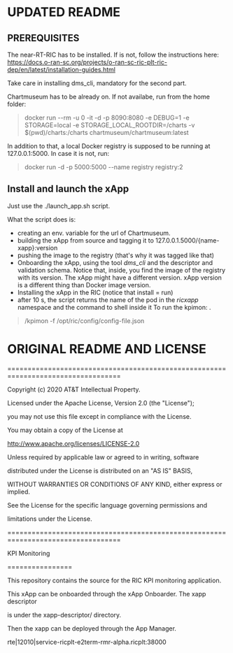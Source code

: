 # UPDATED README

## PREREQUISITES

The near-RT-RIC has to be installed. If is not, follow the instructions here: https://docs.o-ran-sc.org/projects/o-ran-sc-ric-plt-ric-dep/en/latest/installation-guides.html

Take care in installing dms_cli, mandatory for the second part.

Chartmuseum has to be already on. If not availabe, run from the home folder:
>docker run --rm -u 0 -it -d -p 8090:8080 -e DEBUG=1 -e STORAGE=local -e STORAGE_LOCAL_ROOTDIR=/charts -v $(pwd)/charts:/charts chartmuseum/chartmuseum:latest
>
In addition to that, a local Docker registry is supposed to be running at 127.0.0.1:5000. In case it is not, run:
>docker run -d -p 5000:5000 --name registry registry:2
>


## Install and launch the xApp
Just use the ./launch_app.sh script.

What the script does is:
- creating an env. variable for the url of Chartmuseum. 
- building the xApp from source and tagging it to 127.0.0.1.5000/{name-xapp}:version
- pushing the image to the registry (that's why it was tagged like that)
- Onboarding the xApp, using the tool *dms_cli* and the descriptor and validation schema. Notice that, inside, you find the image of the registry with its version. The xApp might have a different version. xApp version is a different thing than Docker image version.
- Installing the xApp in the RIC (notice that install = run)
- after 10 s, the script returns the name of the pod in the *ricxapp* namespace and the command to shell inside it
To run the kpimon: .
>/kpimon -f /opt/ric/config/config-file.json

# ORIGINAL README AND LICENSE
==================================================================================

Copyright (c) 2020 AT&T Intellectual Property.

  

Licensed under the Apache License, Version 2.0 (the "License");

you may not use this file except in compliance with the License.

You may obtain a copy of the License at

  

http://www.apache.org/licenses/LICENSE-2.0

  

Unless required by applicable law or agreed to in writing, software

distributed under the License is distributed on an "AS IS" BASIS,

WITHOUT WARRANTIES OR CONDITIONS OF ANY KIND, either express or implied.

See the License for the specific language governing permissions and

limitations under the License.

==================================================================================

  

KPI Monitoring

================

  

This repository contains the source for the RIC KPI monitoring application.

  

This xApp can be onboarded through the xApp Onboarder. The xapp descriptor

is under the xapp-descriptor/ directory.

  

Then the xapp can be deployed through the App Manager.

  

rte|12010|service-ricplt-e2term-rmr-alpha.ricplt:38000